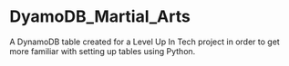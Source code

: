 # DyamoDB_Martial_Arts
A DynamoDB table created for a Level Up In Tech project in order to get more familiar with setting up tables using Python.
